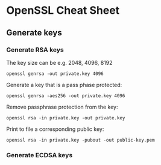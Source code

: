 # OpenSSL Cheat Sheet

## Generate keys

### Generate RSA keys

The key size can be e.g. 2048, 4096, 8192

```
openssl genrsa -out private.key 4096
```

Generate a key that is a pass phase protected:

```
openssl genrsa -aes256 -out private.key 4096
```

Remove passphrase protection from the key:
```
openssl rsa -in private.key -out private.key
```

Print to file a corresponding public key:

```
openssl rsa -in private.key -pubout -out public-key.pem
```

### Generate ECDSA keys
